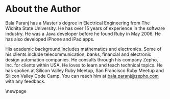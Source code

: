 # About the Author #

Bala Paranj has a Master's degree in Electrical Engineering from The Wichita State University. He has over 15 years of experience in the software industry. He was a Java developer before he found Ruby in May 2006. He has also developed iPhone and iPad apps.

His academic background includes mathematics and electronics. Some of his clients include telecommunication, banks, financial and electronic design automation companies. He consults through his company Zepho, Inc. for clients within USA. He loves to learn and teach technical topics. He has spoken at Silicon Valley Ruby Meetup, San Francisco Ruby Meetup and Silicon Valley Code Camp. You can reach him at bala.paranj@zepho.com with any feedback.

\newpage
